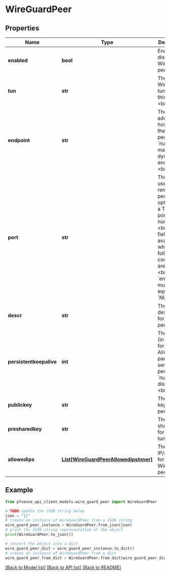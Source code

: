 # WireGuardPeer


## Properties

Name | Type | Description | Notes
------------ | ------------- | ------------- | -------------
**enabled** | **bool** | Enables or disables this WireGuard peer.&lt;br&gt; | [optional] 
**tun** | **str** | The WireGuard tunnel for this peer.&lt;br&gt; | [optional] [default to 'unassigned']
**endpoint** | **str** | The IP address or hostname of the remote peer. Set to &#x60;null&#x60; to make this a dynamic endpoint.&lt;br&gt; | [optional] 
**port** | **str** | The port used by the remote peer. Valid options are: a TCP/UDP port number&lt;br&gt;&lt;br&gt;This field is only available when the following conditions are met:&lt;br&gt;- &#x60;endpoint&#x60; must not be equal to &#x60;NULL&#x60;&lt;br&gt; | [optional] [default to '51820']
**descr** | **str** | The description for this peer.&lt;br&gt; | [optional] 
**persistentkeepalive** | **int** | The interval (in seconds) for Keep Alive packets sent to this peer. Set to &#x60;null&#x60; to disable.&lt;br&gt; | [optional] 
**publickey** | **str** | The public key for this peer.&lt;br&gt; | [optional] 
**presharedkey** | **str** | The pre-shared key for this tunnel.&lt;br&gt; | [optional] 
**allowedips** | [**List[WireGuardPeerAllowedipsInner]**](WireGuardPeerAllowedipsInner.md) | The allowed IP/subnets for this WireGuard peer.&lt;br&gt; | [optional] 

## Example

```python
from pfsense_api_client.models.wire_guard_peer import WireGuardPeer

# TODO update the JSON string below
json = "{}"
# create an instance of WireGuardPeer from a JSON string
wire_guard_peer_instance = WireGuardPeer.from_json(json)
# print the JSON string representation of the object
print(WireGuardPeer.to_json())

# convert the object into a dict
wire_guard_peer_dict = wire_guard_peer_instance.to_dict()
# create an instance of WireGuardPeer from a dict
wire_guard_peer_from_dict = WireGuardPeer.from_dict(wire_guard_peer_dict)
```
[[Back to Model list]](../README.md#documentation-for-models) [[Back to API list]](../README.md#documentation-for-api-endpoints) [[Back to README]](../README.md)



